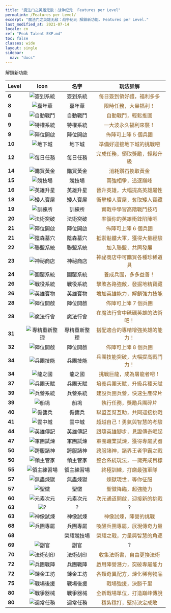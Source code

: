 ```yaml
---
title: "魔法门之英雄无敌：战争纪元  Features per Level"
permalink: /Features per Level/
excerpt: "魔法门之英雄无敌：战争纪元 解鎖新功能. Features per Level."
last_modified_at: 2021-07-14
locale: cn
ref: "Peak Talent EXP.md"
toc: false
classes: wide
layout: single
sidebar:
  nav: "docs"
---
```


  解鎖新功能

  | Level | Icon | 名字 | 玩法詳解 |
  |:------|:----:|:----------:|:----------:|
  | **6** | ![簽到系統](/images/s/xgn_qiandao.png) | 簽到系統 | <span style="color: #8a5c1d">每日簽到領好禮，福利多多</span> |
  | **8** | ![嘉年華](/images/s/xgn_huodong.png) | 嘉年華 | <span style="color: #8a5c1d">限時任務，大量福利！</span> |
  | **8** | ![自動戰鬥](/images/s/xgn_fuben.png) | 自動戰鬥 | <span style="color: #8a5c1d">自動戰鬥，輕鬆推圖</span> |
  | **9** | ![特權系統](/images/s/xgn_tequan.png) | 特權系統 | <span style="color: #8a5c1d">一大波永久福利來襲！</span> |
  | **9** | ![陣位開啟](/images/s/xgn_buzhen.png) | 陣位開啟 | <span style="color: #8a5c1d">佈陣可上陣 5 個兵團</span> |
  | **10** | ![地下城](/images/s/xgn_dixiacheng.png) | 地下城 | <span style="color: #8a5c1d">準備好迎接地下城的挑戰吧</span> |
  | **12** | ![每日任務](/images/s/xgn_renwu.png) | 每日任務 | <span style="color: #8a5c1d">完成任務，領取獎勵，輕鬆升級</span> |
  | **14** | ![購買黃金](/images/s/xgn_huangjin.png) | 購買黃金 | <span style="color: #8a5c1d">消耗鑽石換取黃金</span> |
  | **15** | ![競技場](/images/s/xgn_jingjichang.png) | 競技場 | <span style="color: #8a5c1d">兩強相爭，追逐巔峰</span> |
  | **16** | ![英雄升星](/images/s/xgn_yingxiong.png) | 英雄升星 | <span style="color: #8a5c1d">晉升英雄，大幅提高英雄屬性</span> |
  | **18** | ![矮人寶屋](/images/s/xgn_airen.png) | 矮人寶屋 | <span style="color: #8a5c1d">衝擊矮人寶屋，奪取矮人寶藏</span> |
  | **19** | ![訓練所](/images/s/xgn_xunlian.png) | 訓練所 | <span style="color: #8a5c1d">實戰中學習高階戰鬥技巧</span> |
  | **20** | ![法術突破](/images/s/xgn_yingxiong.png) | 法術突破 | <span style="color: #8a5c1d">率領你的英雄衝鋒陷陣吧</span> |
  | **21** | ![陣位開啟](/images/s/xgn_buzhen.png) | 陣位開啟 | <span style="color: #8a5c1d">佈陣可上陣 6 個兵團</span> |
  | **21** | ![陰森墓穴](/images/s/xgn_muxue.png) | 陰森墓穴 | <span style="color: #8a5c1d">抵禦骷髏大軍，獲得大量經驗</span> |
  | **22** | ![聯盟系統](/images/s/xgn_lianmeng.png) | 聯盟系統 | <span style="color: #8a5c1d">加入聯盟，共同發展</span> |
  | **23** | ![神祕商店](/images/s/xgn_shangdian.png) | 神祕商店 | <span style="color: #8a5c1d">神祕商店中可購買各種珍稀道具</span> |
  | **24** | ![圖鑒系統](/images/s/xgn_tujian.png) | 圖鑒系統 | <span style="color: #8a5c1d">養成兵團，多多益善！</span> |
  | **26** | ![戰役系統](/images/s/xgn_yuanzheng.png) | 戰役系統 | <span style="color: #8a5c1d">擊敗各路強敵，發掘地精寶藏</span> |
  | **26** | ![英雄寶物](/images/s/xgn_baowu.png) | 英雄寶物 | <span style="color: #8a5c1d">增加英雄能力，解鎖強力技能</span> |
  | **28** | ![陣位開啟](/images/s/xgn_buzhen.png) | 陣位開啟 | <span style="color: #8a5c1d">佈陣可上陣 7 個兵團</span> |
  | **28** | ![魔法行會](/images/s/xgn_mofa.png) | 魔法行會 | <span style="color: #8a5c1d">在魔法行會中砥礪英雄的法術吧！</span> |
  | **31** | ![專精重新整理](/images/s/xgn_yingxiong.png) | 專精重新整理 | <span style="color: #8a5c1d">搭配適合的專精增強英雄的能力！</span> |
  | **32** | ![陣位開啟](/images/s/xgn_buzhen.png) | 陣位開啟 | <span style="color: #8a5c1d">佈陣可上陣 8 個兵團</span> |
  | **34** | ![兵團技能](/images/s/xgn_bingtuan.png) | 兵團技能 | <span style="color: #8a5c1d">兵團技能突破，大幅提高戰鬥力！</span> |
  | **34** | ![龍之國](/images/s/xgn_longzhiguo.png) | 龍之國 | <span style="color: #8a5c1d">挑戰巨龍，成為屠龍者吧！</span> |
  | **37** | ![兵團天賦](/images/s/xgn_tianfu.png) | 兵團天賦 | <span style="color: #8a5c1d">培養兵團天賦，升級兵種天賦</span> |
  | **39** | ![兵營系統](/images/s/xgn_chaoxue.png) | 兵營系統 | <span style="color: #8a5c1d">建設兵團兵營，快速生產碎片</span> |
  | **39** | ![船塢](/images/s/xgn_chuanwu.png) | 船塢 | <span style="color: #8a5c1d">執行任務，獎勵兵團碎片</span> |
  | **40** | ![僱傭兵](/images/s/xgn_guyongbing.png) | 僱傭兵 | <span style="color: #8a5c1d">聯盟互幫互助，共同迎接挑戰</span> |
  | **41** | ![雲中城](/images/s/xgn_yunzhongcheng.png) | 雲中城 | <span style="color: #8a5c1d">超越自己！勇氣與智慧的考驗</span> |
  | **44** | ![英雄傳記](/images/s/xgn_yingxiong.png) | 英雄傳記 | <span style="color: #8a5c1d">跟隨英雄腳步，見證傳奇崛起</span> |
  | **47** | ![軍團試煉](/images/s/xgn_RaceDraw.png) | 軍團試煉 | <span style="color: #8a5c1d">軍團職業試煉，獲得專屬武器</span> |
  | **50** | ![跨服諸神](/images/s/xgn_crossFight.png) | 跨服諸神 | <span style="color: #8a5c1d">跨服諸神，諸界王者爭霸之戰</span> |
  | **50** | ![領主管家](/images/s/xgn_lordmanager.png) | 領主管家 | <span style="color: #8a5c1d">整合系統玩法，一鍵完成目標</span> |
  | **55** | ![領主練習場](/images/s/xgn_xunlian.png) | 領主練習場 | <span style="color: #8a5c1d">終極訓練，打磨最強軍隊</span> |
  | **57** | ![無盡煉獄](/images/s/xgn_lianyu.png) | 無盡煉獄 | <span style="color: #8a5c1d">煉獄現世，等你征服</span> |
  | **57** | ![聖徽](/images/s/xgn_holy.png) | 聖徽 | <span style="color: #8a5c1d">聖徽降臨，超強能力</span> |
  | **60** | ![元素次元](/images/s/xgn_weimian.png) | 元素次元 | <span style="color: #8a5c1d">次元通道開啟，迎接新的挑戰</span> |
  | **63** | ![?](/images/s/xgn_AidTeam.png) | ? | ? |
  | **63** | ![神像試煉](/images/s/globalImgUI_jossChallenge.png) | 神像試煉 | <span style="color: #8a5c1d">神像試煉，陣營的挑戰</span> |
  | **68** | ![兵團專屬](/images/s/xgn_bingtuanzhuanshu.png) | 兵團專屬 | <span style="color: #8a5c1d">喚醒兵團專屬，展現傳奇力量</span> |
  | **68** |  | 榮耀競技場 | <span style="color: #8a5c1d">榮耀之戰，力量與智慧的角逐</span> |
  | **69** | ![副官](/images/s/xgn_ViceHero.png) | 副官 | ? |
  | **70** | ![法術刻印](/images/s/xgn_fashukeyin.png) | 法術刻印 | <span style="color: #8a5c1d">收集法術書，自由更換法術</span> |
  | **72** | ![兵團戰陣](/images/s/xgn_battleArray.png) | 兵團戰陣 | <span style="color: #8a5c1d">啟用陣營潛力，突破專屬能力</span> |
  | **72** | ![鍊金工坊](/images/s/xgn_Achelmy.png) | 鍊金工坊 | <span style="color: #8a5c1d">各類奇異配方，煉化稀有物品</span> |
  | **75** | ![戰場後援](/images/s/xgn_backup.png) | 戰場後援 | <span style="color: #8a5c1d">戰場強援，決勝千里</span> |
  | **80** | ![戰爭器械](/images/s/xgn_zhanzhengqixie.png) | 戰爭器械 | <span style="color: #8a5c1d">全新戰場單位，打造巔峰傳說</span> |
  | **80** | ![週常任務](/images/s/xgn_renwu.png) | 週常任務 | <span style="color: #8a5c1d">穩紮穩打，堅持決定成敗</span> |
